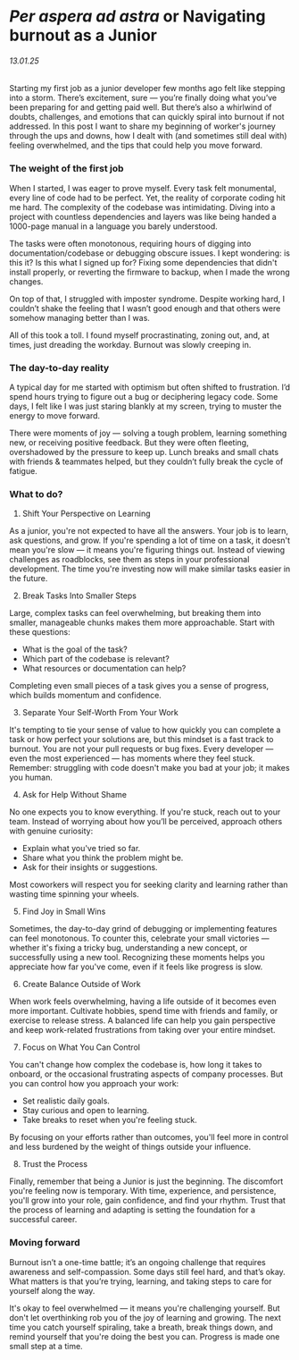 # *Per aspera ad astra* or **Navigating burnout as a Junior**
###### 13.01.25

Starting my first job as a junior developer few months ago felt like stepping into a storm. There’s excitement, sure — you’re finally doing what you’ve been preparing for and getting paid well. But there’s also a whirlwind of doubts, challenges, and emotions that can quickly spiral into burnout if not addressed. In this post I want to share my beginning of worker's journey through the ups and downs, how I dealt with (and sometimes still deal with) feeling overwhelmed, and the tips that could help you move forward.

### The weight of the first job

When I started, I was eager to prove myself. Every task felt monumental, every line of code had to be perfect. Yet, the reality of corporate coding hit me hard. The complexity of the codebase was intimidating. Diving into a project with countless dependencies and layers was like being handed a 1000-page manual in a language you barely understood.

The tasks were often monotonous, requiring hours of digging into documentation/codebase or debugging obscure issues. I kept wondering: is this it? Is this what I signed up for? Fixing some dependencies that didn't install properly, or reverting the firmware to backup, when I made the wrong changes.

On top of that, I struggled with imposter syndrome. Despite working hard, I couldn’t shake the feeling that I wasn’t good enough and that others were somehow managing better than I was.

All of this took a toll. I found myself procrastinating, zoning out, and, at times, just dreading the workday. Burnout was slowly creeping in.

### The day-to-day reality

A typical day for me started with optimism but often shifted to frustration. I’d spend hours trying to figure out a bug or deciphering legacy code. Some days, I felt like I was just staring blankly at my screen, trying to muster the energy to move forward.

There were moments of joy — solving a tough problem, learning something new, or receiving positive feedback. But they were often fleeting, overshadowed by the pressure to keep up. Lunch breaks and small chats with friends & teammates helped, but they couldn’t fully break the cycle of fatigue.

### What to do?

1. Shift Your Perspective on Learning

As a junior, you're not expected to have all the answers. Your job is to learn, ask questions, and grow. If you're spending a lot of time on a task, it doesn't mean you're slow — it means you're figuring things out. Instead of viewing challenges as roadblocks, see them as steps in your professional development. The time you're investing now will make similar tasks easier in the future.

2. Break Tasks Into Smaller Steps

Large, complex tasks can feel overwhelming, but breaking them into smaller, manageable chunks makes them more approachable. Start with these questions:

- What is the goal of the task?
- Which part of the codebase is relevant?
- What resources or documentation can help?

Completing even small pieces of a task gives you a sense of progress, which builds momentum and confidence.

3. Separate Your Self-Worth From Your Work

It's tempting to tie your sense of value to how quickly you can complete a task or how perfect your solutions are, but this mindset is a fast track to burnout. You are not your pull requests or bug fixes. Every developer — even the most experienced — has moments where they feel stuck. Remember: struggling with code doesn't make you bad at your job; it makes you human.

4. Ask for Help Without Shame

No one expects you to know everything. If you're stuck, reach out to your team. Instead of worrying about how you’ll be perceived, approach others with genuine curiosity:

- Explain what you've tried so far.
- Share what you think the problem might be.
- Ask for their insights or suggestions.

Most coworkers will respect you for seeking clarity and learning rather than wasting time spinning your wheels.

5. Find Joy in Small Wins

Sometimes, the day-to-day grind of debugging or implementing features can feel monotonous. To counter this, celebrate your small victories — whether it's fixing a tricky bug, understanding a new concept, or successfully using a new tool. Recognizing these moments helps you appreciate how far you've come, even if it feels like progress is slow.

6. Create Balance Outside of Work

When work feels overwhelming, having a life outside of it becomes even more important. Cultivate hobbies, spend time with friends and family, or exercise to release stress. A balanced life can help you gain perspective and keep work-related frustrations from taking over your entire mindset.

7. Focus on What You Can Control

You can't change how complex the codebase is, how long it takes to onboard, or the occasional frustrating aspects of company processes. But you can control how you approach your work:

- Set realistic daily goals.
- Stay curious and open to learning.
- Take breaks to reset when you're feeling stuck.

By focusing on your efforts rather than outcomes, you'll feel more in control and less burdened by the weight of things outside your influence.

8. Trust the Process

Finally, remember that being a Junior is just the beginning. The discomfort you're feeling now is temporary. With time, experience, and persistence, you'll grow into your role, gain confidence, and find your rhythm. Trust that the process of learning and adapting is setting the foundation for a successful career.

### Moving forward

Burnout isn’t a one-time battle; it’s an ongoing challenge that requires awareness and self-compassion. Some days still feel hard, and that’s okay. What matters is that you’re trying, learning, and taking steps to care for yourself along the way.

It's okay to feel overwhelmed — it means you're challenging yourself. But don't let overthinking rob you of the joy of learning and growing. The next time you catch yourself spiraling, take a breath, break things down, and remind yourself that you're doing the best you can. Progress is made one small step at a time.
